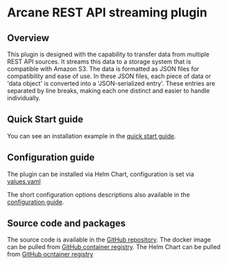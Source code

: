 # Arcane REST API streaming plugin

## Overview

This plugin is designed with the capability to transfer data from multiple REST API sources.
It streams this data to a storage system that is compatible with Amazon S3. The data is formatted as JSON files for
compatibility and ease of use. In these JSON files, each piece of data or 'data object' is converted into a
'JSON-serialized entry'. These entries are separated by line breaks, making each one distinct and easier to handle
individually.


## Quick Start guide

You can see an installation example in the [quick start guide](../arcane-rest-api-main/docs/quickstart.html).

## Configuration guide
The plugin can be installed via Helm Chart, configuration is set via
[values.yaml](https://github.com/SneaksAndData/arcane-stream-rest-api/blob/main/.helm/values.yaml)

The short configuration options descriptions also available in the
[configuration guide](../arcane-rest-api-main/docs/configuration.html).


## Source code and packages

The source code is available in the [GitHub repository](https://github.com/SneaksAndData/arcane-stream-rest-api).
The docker image can be pulled from [GitHub container registry](https://github.com/SneaksAndData/arcane-stream-rest-api/pkgs/container/arcane-stream-rest-api).
The Helm Chart can be pulled from [GitHub ocntainer registry](https://github.com/SneaksAndData/arcane-stream-rest-api/pkgs/container/helm%2Farcane-stream-rest-api)
